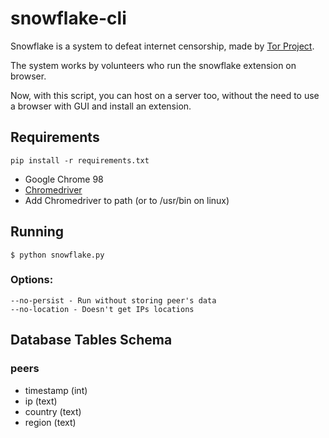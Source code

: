 # snowflake-cli
Snowflake is a system to defeat internet censorship, made by [Tor Project](https://www.torproject.org).

The system works by volunteers who run the snowflake extension on browser.

Now, with this script, you can host on a server too, without the need to use a browser with GUI and install an extension.

## Requirements

` pip install -r requirements.txt `

- Google Chrome 98
- [Chromedriver](https://chromedriver.storage.googleapis.com/index.html?path=98.0.4758.102/)
- Add Chromedriver to path (or to /usr/bin on linux)

## Running

` $ python snowflake.py `

### Options: 
```options
--no-persist - Run without storing peer's data
--no-location - Doesn't get IPs locations
```

## Database Tables Schema

### peers

- timestamp (int)
- ip (text)
- country (text)
- region (text)
